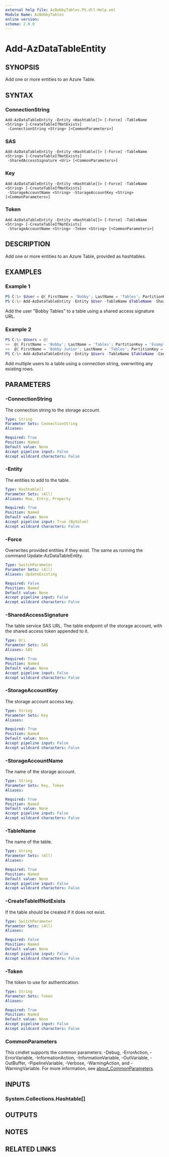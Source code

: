 ```yaml
---
external help file: AzBobbyTables.PS.dll-Help.xml
Module Name: AzBobbyTables
online version:
schema: 2.0.0
---
```


# Add-AzDataTableEntity

## SYNOPSIS
Add one or more entities to an Azure Table.

## SYNTAX

### ConnectionString
```
Add-AzDataTableEntity -Entity <Hashtable[]> [-Force] -TableName <String> [-CreateTableIfNotExists]
 -ConnectionString <String> [<CommonParameters>]
```

### SAS
```
Add-AzDataTableEntity -Entity <Hashtable[]> [-Force] -TableName <String> [-CreateTableIfNotExists]
 -SharedAccessSignature <Uri> [<CommonParameters>]
```

### Key
```
Add-AzDataTableEntity -Entity <Hashtable[]> [-Force] -TableName <String> [-CreateTableIfNotExists]
 -StorageAccountName <String> -StorageAccountKey <String> [<CommonParameters>]
```

### Token
```
Add-AzDataTableEntity -Entity <Hashtable[]> [-Force] -TableName <String> [-CreateTableIfNotExists]
 -StorageAccountName <String> -Token <String> [<CommonParameters>]
```

## DESCRIPTION
Add one or more entities to an Azure Table, provided as hashtables.

## EXAMPLES

### Example 1
```powershell
PS C:\> $User = @{ FirstName = 'Bobby'; LastName = 'Tables'; PartitionKey = 'Example'; RowKey = '1' }
PS C:\> Add-AzDataTableEntity -Entity $User -TableName $TableName -SharedAccessSignature $SAS
```

Add the user "Bobby Tables" to a table using a shared access signature URL.

### Example 2
```powershell
PS C:\> $Users = @(
>>  @{ FirstName = 'Bobby'; LastName = 'Tables'; PartitionKey = 'Example'; RowKey = '1' },
>>  @{ FirstName = 'Bobby Junior'; LastName = 'Tables'; PartitionKey = 'Example'; RowKey = '2' } )
PS C:\> Add-AzDataTableEntity -Entity $Users -TableName $TableName -ConnectionString $ConnectionString -Force
```

Add multiple users to a table using a connection string, overwriting any existing rows.

## PARAMETERS

### -ConnectionString
The connection string to the storage account.

```yaml
Type: String
Parameter Sets: ConnectionString
Aliases:

Required: True
Position: Named
Default value: None
Accept pipeline input: False
Accept wildcard characters: False
```

### -Entity
The entities to add to the table.

```yaml
Type: Hashtable[]
Parameter Sets: (All)
Aliases: Row, Entry, Property

Required: True
Position: Named
Default value: None
Accept pipeline input: True (ByValue)
Accept wildcard characters: False
```

### -Force
Overwrites provided entities if they exist.
The same as running the command Update-AzDataTableEntity.

```yaml
Type: SwitchParameter
Parameter Sets: (All)
Aliases: UpdateExisting

Required: False
Position: Named
Default value: None
Accept pipeline input: False
Accept wildcard characters: False
```

### -SharedAccessSignature
The table service SAS URL.
The table endpoint of the storage account, with the shared access token appended to it.

```yaml
Type: Uri
Parameter Sets: SAS
Aliases: SAS

Required: True
Position: Named
Default value: None
Accept pipeline input: False
Accept wildcard characters: False
```

### -StorageAccountKey
The storage account access key.

```yaml
Type: String
Parameter Sets: Key
Aliases:

Required: True
Position: Named
Default value: None
Accept pipeline input: False
Accept wildcard characters: False
```

### -StorageAccountName
The name of the storage account.

```yaml
Type: String
Parameter Sets: Key, Token
Aliases:

Required: True
Position: Named
Default value: None
Accept pipeline input: False
Accept wildcard characters: False
```

### -TableName
The name of the table.

```yaml
Type: String
Parameter Sets: (All)
Aliases:

Required: True
Position: Named
Default value: None
Accept pipeline input: False
Accept wildcard characters: False
```

### -CreateTableIfNotExists
If the table should be created if it does not exist.

```yaml
Type: SwitchParameter
Parameter Sets: (All)
Aliases:

Required: False
Position: Named
Default value: None
Accept pipeline input: False
Accept wildcard characters: False
```

### -Token
The token to use for authentication.

```yaml
Type: String
Parameter Sets: Token
Aliases:

Required: True
Position: Named
Default value: None
Accept pipeline input: False
Accept wildcard characters: False
```

### CommonParameters
This cmdlet supports the common parameters: -Debug, -ErrorAction, -ErrorVariable, -InformationAction, -InformationVariable, -OutVariable, -OutBuffer, -PipelineVariable, -Verbose, -WarningAction, and -WarningVariable. For more information, see [about_CommonParameters](http://go.microsoft.com/fwlink/?LinkID=113216).

## INPUTS

### System.Collections.Hashtable[]

## OUTPUTS

## NOTES

## RELATED LINKS
